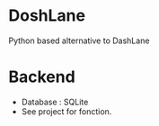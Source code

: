 # DoshLane
Python based alternative to DashLane

# Backend
- Database : SQLite
- See project for fonction.